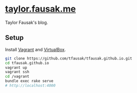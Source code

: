 # [taylor.fausak.me][1]

Taylor Fausak's blog.

## Setup

Install [Vagrant][2] and [VirtualBox][3].

```sh
git clone https://github.com/tfausak/tfausak.github.io.git
cd tfausak.github.io
vagrant up
vagrant ssh
cd /vagrant
bundle exec rake serve
# http://localhost:4000
```

[1]: http://taylor.fausak.me
[2]: http://www.vagrantup.com
[3]: https://www.virtualbox.org
